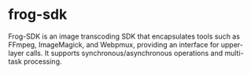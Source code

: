 # frog-sdk
Frog-SDK is an image transcoding SDK that encapsulates tools such as FFmpeg, ImageMagick, and Webpmux, providing an interface for upper-layer calls. It supports synchronous/asynchronous operations and multi-task processing.
